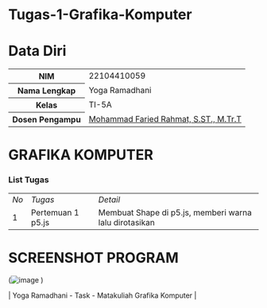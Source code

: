 # Tugas-1-Grafika-Komputer
# Data Diri

<table>
  <tr>
    <th>NIM</th>
    <td>22104410059</td>
  </tr>
  <tr>
    <th>Nama Lengkap</th>
    <td>Yoga Ramadhani</td>
  </tr>
  <tr>
    <th>Kelas</th>
    <td>TI-5A</td>
  </tr>
  <tr>
    <th>Dosen Pengampu</th>
    <td><a href="https://github.com/link">Mohammad Faried Rahmat, S.ST., M.Tr.T</a></td>
  </tr>
</table>

# GRAFIKA KOMPUTER
### List Tugas
|  |  |  |
|--|--|--|
|*No*| *Tugas* | *Detail* |
| 1 | Pertemuan 1 p5.js | Membuat Shape di p5.js, memberi warna lalu dirotasikan |


# SCREENSHOT PROGRAM
(![image](blob:https://web.whatsapp.com/d3795dc2-60e0-42d0-96cb-108ad104986a)
)

| Yoga Ramadhani - Task - Matakuliah Grafika Komputer |
